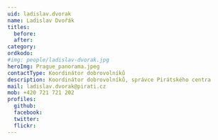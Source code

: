 ```yaml
---	
uid: ladislav.dvorak
name: Ladislav Dvořák
titles:	
  before: 	
  after:	
category: 	
ordkodo: 	
#img: people/ladislav-dvorak.jpg	
heroImg: Prague_panorama.jpeg
contactType: Koordinátor dobrovolníků	
description: Koordinátor dobrovolníků, správce Pirátského centra	
mail: ladislav.dvorak@pirati.cz	
mob: +420 721 721 202
profiles:	
  github:       	
  facebook: 	
  twitter: 		  	
  flickr:		  	
---	
```


